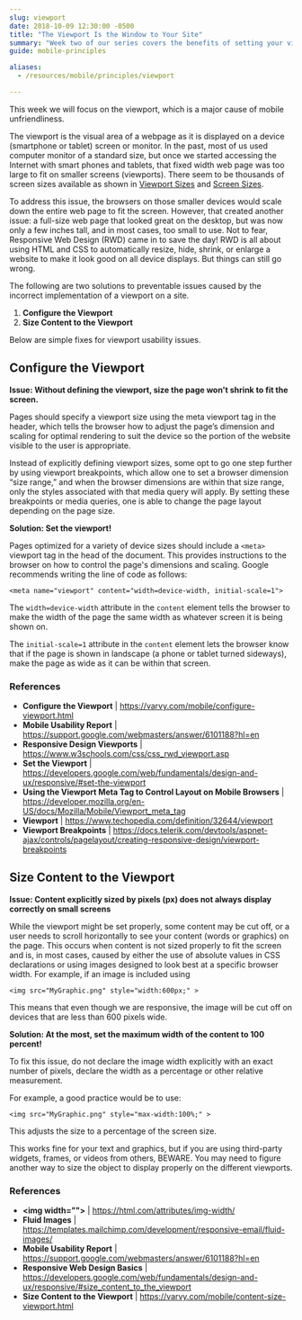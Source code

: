 ```yaml
---
slug: viewport
date: 2018-10-09 12:30:00 -0500
title: "The Viewport Is the Window to Your Site"
summary: "Week two of our series covers the benefits of setting your viewport."
guide: mobile-principles

aliases:
  - /resources/mobile/principles/viewport

---
```


This week we will focus on the viewport, which is a major cause of mobile unfriendliness.

The viewport is the visual area of a webpage as it is displayed on a device (smartphone or tablet) screen or monitor. In the past, most of us used computer monitor of a standard size, but once we started accessing the Internet with smart phones and tablets, that fixed width web page was too large to fit on smaller screens (viewports). There seem to be thousands of screen sizes available as shown in [Viewport Sizes](http://viewportsizes.com/) and [Screen Sizes](http://www.screensiz.es/).

To address this issue, the browsers on those smaller devices would scale down the entire web page to fit the screen. However, that created another issue: a full-size web page that looked great on the desktop, but was now only a few inches tall, and in most cases, too small to use. Not to fear, Responsive Web Design (RWD) came in to save the day! RWD is all about using HTML and CSS to automatically resize, hide, shrink, or enlarge a website to make it look good on all device displays. But things can still go wrong.

The following are two solutions to preventable issues caused by the incorrect implementation of a viewport on a site.

1. **Configure the Viewport**
2. **Size Content to the Viewport**

Below are simple fixes for viewport usability issues.

## Configure the Viewport

**Issue: Without defining the viewport, size the page won't shrink to fit the screen.**

Pages should specify a viewport size using the meta viewport tag in the header, which tells the browser how to adjust the page’s dimension and scaling for optimal rendering to suit the device so the portion of the website visible to the user is appropriate.

Instead of explicitly defining viewport sizes, some opt to go one step further by using viewport breakpoints, which allow one to set a browser dimension “size range,” and when the browser dimensions are within that size range, only the styles associated with that media query will apply. By setting these breakpoints or media queries, one is able to change the page layout depending on the page size.

**Solution: Set the viewport!**

Pages optimized for a variety of device sizes should include a `<meta>` viewport tag in the head of the document. This provides instructions to the browser on how to control the page's dimensions and scaling. Google recommends writing the line of code as follows:

`<meta name="viewport" content="width=device-width, initial-scale=1">`

The `width=device-width` attribute in the `content` element tells the browser to make the width of the page the same width as whatever screen it is being shown on.

The `initial-scale=1` attribute in the `content` element lets the browser know that if the page is shown in landscape (a phone or tablet turned sideways), make the page as wide as it can be within that screen.

### References

- **Configure the Viewport** | https://varvy.com/mobile/configure-viewport.html
- **Mobile Usability Report** | https://support.google.com/webmasters/answer/6101188?hl=en
- **Responsive Design Viewports** | https://www.w3schools.com/css/css_rwd_viewport.asp
- **Set the Viewport** | https://developers.google.com/web/fundamentals/design-and-ux/responsive/#set-the-viewport
- **Using the Viewport Meta Tag to Control Layout on Mobile Browsers** | https://developer.mozilla.org/en-US/docs/Mozilla/Mobile/Viewport_meta_tag
- **Viewport** | https://www.techopedia.com/definition/32644/viewport
- **Viewport Breakpoints** | https://docs.telerik.com/devtools/aspnet-ajax/controls/pagelayout/creating-responsive-design/viewport-breakpoints

## Size Content to the Viewport

**Issue: Content explicitly sized by pixels (px) does not always display correctly on small screens**

While the viewport might be set properly, some content may be cut off, or a user needs to scroll horizontally to see your content (words or graphics) on the page. This occurs when content is not sized properly to fit the screen and is, in most cases, caused by either the use of absolute values in CSS declarations or using images designed to look best at a specific browser width. For example, if an image is included using

`<img src="MyGraphic.png" style="width:600px;" >`

This means that even though we are responsive, the image will be cut off on devices that are less than 600 pixels wide.

**Solution: At the most, set the maximum width of the content to 100 percent!**

To fix this issue, do not declare the image width explicitly with an exact number of pixels, declare the width as a percentage or other relative measurement.

For example, a good practice would be to use:

`<img src="MyGraphic.png" style="max-width:100%;" >`

This adjusts the size to a percentage of the screen size.

This works fine for your text and graphics, but if you are using third-party widgets, frames, or videos from others, BEWARE. You may need to figure another way to size the object to display properly on the different viewports.

### References

- **&lt;img width=&quot;&quot;&gt;** | https://html.com/attributes/img-width/
- **Fluid Images** | https://templates.mailchimp.com/development/responsive-email/fluid-images/
- **Mobile Usability Report** | https://support.google.com/webmasters/answer/6101188?hl=en
- **Responsive Web Design Basics** | https://developers.google.com/web/fundamentals/design-and-ux/responsive/#size_content_to_the_viewport
- **Size Content to the Viewport** | https://varvy.com/mobile/content-size-viewport.html
